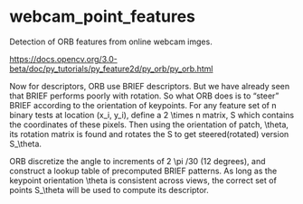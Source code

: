 # webcam_point_features
Detection of ORB features from online webcam imges.

https://docs.opencv.org/3.0-beta/doc/py_tutorials/py_feature2d/py_orb/py_orb.html

Now for descriptors, ORB use BRIEF descriptors. But we have already seen that BRIEF performs poorly with rotation. So what ORB does is to “steer” BRIEF according to the orientation of keypoints. For any feature set of n binary tests at location (x_i, y_i), define a 2 \times n matrix, S which contains the coordinates of these pixels. Then using the orientation of patch, \theta, its rotation matrix is found and rotates the S to get steered(rotated) version S_\theta.

ORB discretize the angle to increments of 2 \pi /30 (12 degrees), and construct a lookup table of precomputed BRIEF patterns. As long as the keypoint orientation \theta is consistent across views, the correct set of points S_\theta will be used to compute its descriptor.
